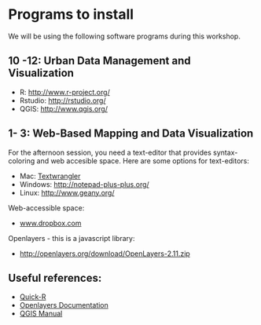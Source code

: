 # Programs to install

We will be using the following software programs during this workshop. 

## 10 -12: Urban Data Management and Visualization

* R: http://www.r-project.org/
* Rstudio: http://rstudio.org/
* QGIS: http://www.qgis.org/

## 1- 3: Web-Based Mapping and Data Visualization

For the afternoon session, you need a text-editor that provides syntax-coloring and web accesible space.
Here are some options for text-editors:

* Mac: [Textwrangler](http://www.barebones.com/products/textwrangler/download.html) 
* Windows: http://notepad-plus-plus.org/ 
* Linux: http://www.geany.org/

Web-accessible space: 
* www.dropbox.com 

Openlayers - this is a javascript library: 

* http://openlayers.org/download/OpenLayers-2.11.zip

## Useful references:

* [Quick-R](http://www.statmethods.net/ ) 
* [Openlayers Documentation]()
* [QGIS Manual]()